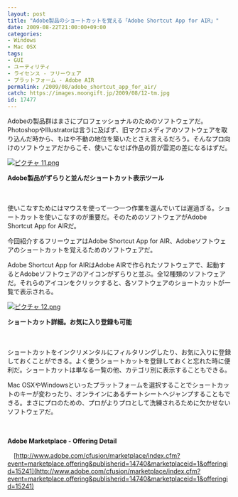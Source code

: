 ```yaml
---
layout: post
title: "Adobe製品のショートカットを覚える「Adobe Shortcut App for AIR」"
date: 2009-08-22T21:00:00+09:00
categories:
- Windows
- Mac OSX
tags: 
- GUI
- ユーティリティ
- ライセンス - フリーウェア
- プラットフォーム - Adobe AIR
permalink: /2009/08/adobe_shortcut_app_for_air/
catch: https://images.moongift.jp/2009/08/12-tm.jpg
id: 17477
---
```

Adobeの製品群はまさにプロフェッショナルのためのソフトウェアだ。PhotoshopやIllustratorは言うに及ばず、旧マクロメディアのソフトウェアを取り込んだ時から、もはや不動の地位を築いたとさえ言えるだろう。そんなプロ向けのソフトウェアだからこそ、使いこなせば作品の質が雲泥の差になるはずだ。

  

[![ピクチャ 11.png](https://images.moongift.jp/2009/08/11-tm1.jpg)](https://images.moongift.jp/2009/08/111.png)  
  
**Adobe製品がずらりと並んだショートカット表示ツール**

  

　

  

使いこなすためにはマウスを使って一つ一つ作業を選んでいては遅過ぎる。ショートカットを使いこなすのが重要だ。そのためのソフトウェアがAdobe Shortcut App for AIRだ。

  

今回紹介するフリーウェアはAdobe Shortcut App for AIR、Adobeソフトウェアのショートカットを覚えるためのソフトウェアだ。

  
  
<!--more-->

Adobe Shortcut App for AIRはAdobe AIRで作られたソフトウェアで、起動するとAdobeソフトウェアのアイコンがずらりと並ぶ。全12種類のソフトウェアだ。それらのアイコンをクリックすると、各ソフトウェアのショートカットが一覧で表示される。

  

[![ピクチャ 12.png](https://images.moongift.jp/2009/08/12-tm.jpg)](https://images.moongift.jp/2009/08/12.png)  
  
**ショートカット詳細。お気に入り登録も可能**

  

　

  

ショートカットをインクリメンタルにフィルタリングしたり、お気に入りに登録しておくことができる。よく使うショートカットを登録しておくと忘れた時に便利だ。ショートカットは単なる一覧の他、カテゴリ別に表示することもできる。

  

Mac OSXやWindowsといったプラットフォームを選択することでショートカットのキーが変わったり、オンラインにあるチートシートへジャンプすることもできる。まさにプロのための、プロがよりプロとして洗練されるために欠かせないソフトウェアだ。

  

　

  

**Adobe Marketplace - Offering Detail**  
  
　[http://www.adobe.com/cfusion/marketplace/index.cfm?event=marketplace.offering&publisherid=14740&marketplaceid=1&offeringid=15241](http://www.adobe.com/cfusion/marketplace/index.cfm?event=marketplace.offering&publisherid=14740&marketplaceid=1&offeringid=15241)

  
